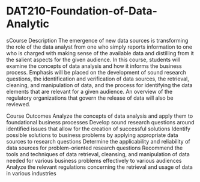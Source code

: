 # DAT210-Foundation-of-Data-Analytic
sCourse Description
The emergence of new data sources is transforming the role of the data analyst from one who simply reports information to one who is charged with making sense of the available data and distilling from it the salient aspects for the given audience. In this course, students will examine the concepts of data analysis and how it informs the business process. Emphasis will be placed on the development of sound research questions, the identification and verification of data sources, the retrieval, cleaning, and manipulation of data, and the process for identifying the data elements that are relevant for a given audience. An overview of the regulatory organizations that govern the release of data will also be reviewed.

Course Outcomes
Analyze the concepts of data analysis and apply them to foundational business processes
Develop sound research questions around identified issues that allow for the creation of successful solutions
Identify possible solutions to business problems by applying appropriate data sources to research questions
Determine the applicability and reliability of data sources for problem-oriented research questions
Recommend the tools and techniques of data retrieval, cleansing, and manipulation of data needed for various business problems effectively to various audiences
Analyze the relevant regulations concerning the retrieval and usage of data in various industries
